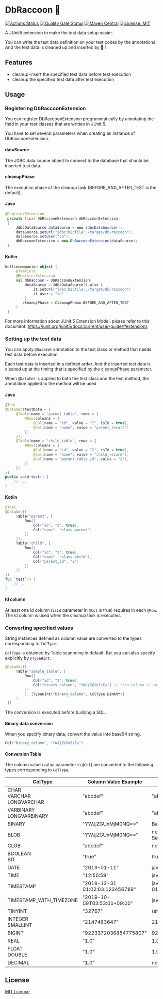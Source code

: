 # DbRaccoon 🦝
[![Actions Status](https://github.com/yuizho/db-raccoon/workflows/build/badge.svg)](https://github.com/yuizho/db-raccoon/actions)
[![Quality Gate Status](https://sonarcloud.io/api/project_badges/measure?project=yuizho_db-raccoon&metric=alert_status)](https://sonarcloud.io/dashboard?id=yuizho_db-raccoon)
[![Maven Central](https://maven-badges.herokuapp.com/maven-central/com.github.yuizho/db-raccoon/badge.svg)](https://maven-badges.herokuapp.com/maven-central/com.github.yuizho/db-raccoon)
[![License: MIT](https://img.shields.io/badge/License-MIT-blue.svg)](https://github.com/yuizho/db-raccoon/blob/master/LICENSE)

A JUnit5 extension to make the test data setup easier.

You can write the test data definition on your test codes by the annotations.
And the test data is cleaned up and inserted by 🦝 !

## Features
- cleanup-insert the specified test data before test execution
- cleanup the specified test data after test execution

## Usage

### Registering DbRaccoonExtension
You can register DbRaccoonExtension programmatically by annotating the field in your test classes that are written in JUnit 5.

You have to set several parameters when creating an Instance of DbRaccoonExtension.

#### dataSource
The JDBC data source object to connect to the database that should be inserted test data.

#### cleanupPhase
The execution phase of the cleanup task (BEFORE_AND_AFTER_TEST is the default).

#### Java

```Java
@RegisterExtension
 private final DbRaccoonExtension dbRaccoonExtension;
 {
     JdbcDataSource dataSource = new JdbcDataSource();
     dataSource.setUrl("jdbc:h2:file:./target/db-raccoon");
     dataSource.setUser("sa");
     dbRaccoonExtension = new DbRaccoonExtension(dataSource);
 }
```

#### Kotlin

```kotlin
kotlincompanion object {
     @JvmField
     @RegisterExtension
     val dbRaccoon = DbRaccoonExtension(
         dataSource = JdbcDataSource().also {
             it.setUrl("jdbc:h2:file:./target/db-raccoon")
             it.user = "sa"
         },
        cleanupPhase = CleanupPhase.BEFORE_AND_AFTER_TEST
     )
 }
```

For more information about JUnit 5 Extension Model, please refer to this document.
https://junit.org/junit5/docs/current/user-guide/#extensions

### Setting up the test data
You can apply `@DataSet` annotation to the test class or method that needs test data before execution.

Each test data is inserted in a defined order. And the inserted test data is cleaned up at the timing that is specified by the [cleanupPhase](#cleanupphase) parameter.


When `@DataSet` is applied to both the test class and the test method, the annotation applied to the method will be used

#### Java

```java
@Test
@DataSet(testData = {
     @Table(name = "parent_table", rows = {
         @Row(columns = {
             @Col(name = "id", value = "2", isId = true),
             @Col(name = "name", value = "parent_record")
         })
     }),
     @Table(name = "child_table", rows = {
         @Row(columns = {
             @Col(name = "id", value = "2", isId = true),
             @Col(name = "name", value = "child_record"),
             @Col(name = "parent_table_id", value = "2"),
         })
     })
})
public void test() {
    // ...
}
```

#### Kotlin

```kotlin
@Test
@DataSet([
     Table("parent", [
         Row([
             Col("id", "2", true),
             Col("name", "class-parent")
         ])
     ]),
     Table("child", [
         Row([
             Col("id", "2", true),
             Col("name", "class-child"),
             Col("parent_id", "2")
         ])
     ])
])
fun `test`() {
    // ...
}
```

#### Id column
At least one Id column (`isId` parameter in `@Col` is true) requires in each `@Row`.
The Id column is used when the cleanup task is executed.

### Converting specified values
String instances defined as column value are converted to the types corresponding to `ColType`.

`ColType` is obtained by Table scannning in default.
But you can also specify explicitly by `@TypeHint`.


```kotlin
@DataSet([
     Table("sample_table", [
         Row([
             Col("id", "1", true),
             Col("binary_column", "YWJjZGVmZzE=") // this column is inserted as BINARY type
         ])
         ], [TypeHint("binary_column", ColType.BINARY)]
     )
 ])
```

The conversion is executed before building a SQL.

#### Binary data conversion
When you specify binary data, convert the value into base64 string.


```kotlin
Col("binary_column", "YWJjZGVmZzE=")
```

#### Conversion Table
The column value (`value` parameter in `@Col`) are converted to the following types corresponding to `ColType`.

|  ColType  |  Column Value Example  | Result |
| ---- | ---- | ---- |
|  CHAR<br>VARCHAR<br>LONGVARCHAR  |  "abcdef" | "abcdef" |
|  VARBINARY<br>LONGVARBINARY  |  "abcdef" |  "abcdef".getBytes() |
|  BINARY  |  "YWJjZGUxMjM0NQ=="  | Base64.getDecoder().decode("YWJjZGUxMjM0NQ==") |
|  BLOB  |  "YWJjZGUxMjM0NQ==" | new SerialBlob(Base64.getDecoder().decode("YWJjZGUxMjM0NQ==")) |
|  CLOB  |  "abcdef" | new SerialClob(value.toCharArray()) |
|  BOOLEAN<br>BIT  |  "true" | true |
|  DATE  |  "2019-01-11" | java.sql.Date.valueOf("2019-01-11") |
|  TIME  |  "12:50:59" | java.sql.Time.valueOf("12:50:59") |
|  TIMESTAMP  |  "2019-12-31 01:02:03.123456789" | java.sql.Timestamp.valueOf("2019-12-31 01:02:03.123456789") |
|  TIMESTAMP_WITH_TIMEZONE  |  "2019-10-09T03:53:01+09:00" | java.time.OffsetDateTime.parse("2019-10-09T03:53:01+09:00") |
|  TINYINT  |  "32767" | (short) 32767 |
|  INTEGER<br>SMALLINT  |  "2147483647" | 2147483647 |
|  BIGINT  |  "9223372036854775807" | 9223372036854775807L |
|  REAL  |  "1.0" | 1.0f |
|  FLOAT<br>DOUBLE  |  "1.0" | 1.0d |
|  DECIMAL  |  "1.0" | new BigDecimal("1.0") |



## License
[MIT License](https://github.com/yuizho/db-raccoon/blob/master/LICENSE)
